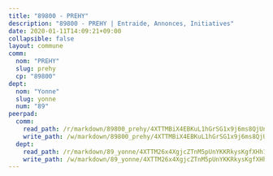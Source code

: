 ```yaml
---
title: "89800 - PREHY"
description: "89800 - PREHY | Entraide, Annonces, Initiatives"
date: 2020-01-11T14:09:21+09:00
collapsible: false
layout: commune
comm:
  nom: "PREHY"
  slug: prehy
  cp: "89800"
dept:
  nom: "Yonne"
  slug: yonne
  num: "89"
peerpad:
  comm:
    read_path: /r/markdown/89800_prehy/4XTTMBiX4EBKuL1hGrSG1x9j6ms8QjUnrWJq8k4gVwLVjh4n9
    write_path: /w/markdown/89800_prehy/4XTTMBiX4EBKuL1hGrSG1x9j6ms8QjUnrWJq8k4gVwLVjh4n9-K3TgUwqY9hETj6bGyA4ymDHLxLSoPgnL9ivHvE7mWBWVsH9KPB1TpdhirNEKdxsZPn6Y6jxMni4bUF1zB9eubcE7DkosL3LUeKtJUNbMdVtMZ3rhoGhE6AAwVa3CNAxz6JqbVc85
  dept:
    read_path: /r/markdown/89_yonne/4XTTM26x4XgjcZTnM5pUnYKKRkysKgfXHh1wiigoPHqn9LDKB
    write_path: /w/markdown/89_yonne/4XTTM26x4XgjcZTnM5pUnYKKRkysKgfXHh1wiigoPHqn9LDKB-K3TgU4xaMVqzoRnPJNyddApuMoWvJyHL35bzooauYvdhG3MLg3ikjpoueq9BDtqVP4hJBQxpPxix2gohzXyST9tZPnEkyXpDMdHiAFpx7EU6e8WgvFk7NPsBQepM8o13bG9dyqq7
---
```


